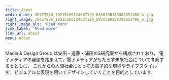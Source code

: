 ```yaml
---
title: About
media_order: 30727876_10215260124607120_6830390128389652480_o.jpg
right_image: 30727876_10215260124607120_6830390128389652480_o.jpg
right_image_alt: 'Read more'
link_label: 'Read more'
link_url: about
menu: About
---
```


Media & Design Group は安田・遠藤・浦田の3研究室から構成されており， 電子メディアの発達を踏まえて，電子メディアがもたらす未来社会について考察するとともに， これからの人間社会にとっての電子的な環境やライフスタイルを，ビジュアルな表現を用いてデザインしていくことを目的としています．

